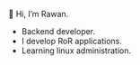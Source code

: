 👋 Hi, I’m Rawan.
- Backend developer.
- I develop RoR applications.
- Learning linux administration.
